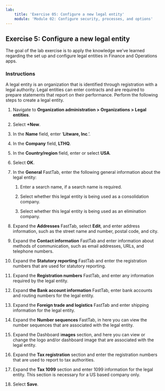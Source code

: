 ```yaml
---
lab:
    title: 'Exercise 05: Configure a new legal entity'
    module: 'Module 02: Configure security, processes, and options'
---
```

## Exercise 5: Configure a new legal entity

The goal of the lab exercise is to apply the knowledge we’ve learned regarding
the set up and configure legal entities in Finance and Operations apps.

### Instructions

A legal entity is an organization that is identified through registration with a
legal authority. Legal entities can enter contracts and are required to prepare
statements that report on their performance. Perform the following steps to
create a legal entity.

1.  Navigate to **Organization administration \> Organizations \> Legal
    entities**.

2.  Select **+New**.

3.  In the **Name** field, enter ‘**Litware, Inc**.’.

4.  In the **Company** field, **LTHQ**.

5.  In the **Country/region** field, enter or select **USA**.

6.  Select **OK**.

7.  In the **General** FastTab, enter the following general information about
    the legal entity:

    1.  Enter a search name, if a search name is required.

    2.  Select whether this legal entity is being used as a consolidation
        company.

    3.  Select whether this legal entity is being used as an elimination
        company.

8.  Expand the **Addresses** FastTab, select **Edit**, and enter address
    information, such as the street name and number, postal code, and city.

9.  Expand the **Contact information** FastTab and enter information about
    methods of communication, such as email addresses, URLs, and telephone
    numbers.

10. Expand the **Statutory reporting** FastTab and enter the registration
    numbers that are used for statutory reporting.

11. Expand the **Registration numbers** FastTab, and enter any information
    required by the legal entity.

12. Expand **the Bank account information** FastTab, enter bank accounts and
    routing numbers for the legal entity.

13. Expand the **Foreign trade and logistics** FastTab and enter shipping
    information for the legal entity.

14. Expand the **Number sequences** FastTab, in here you can view the number
    sequences that are associated with the legal entity.

15. Expand the Dashboard i**mages** section, and here you can view or change the
    logo and/or dashboard image that are associated with the legal entity.

16. Expand the **Tax registration** section and enter the registration numbers
    that are used to report to tax authorities.

17. Expand the **Tax 1099** section and enter 1099 information for the legal
    entity. This section is necessary for a US based company only.

18. Select **Save**.

